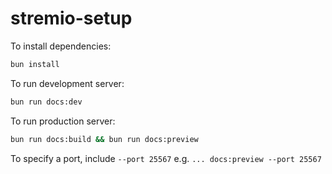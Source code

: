 # stremio-setup

To install dependencies:

```bash
bun install
```

To run development server:

```bash
bun run docs:dev
```

To run production server:

```bash
bun run docs:build && bun run docs:preview
```

To specify a port, include `--port 25567` e.g. `... docs:preview --port 25567`